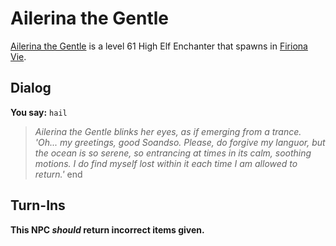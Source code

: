 # Ailerina the Gentle



[Ailerina the Gentle](/npc/84205) is a level 61 High Elf Enchanter that spawns in [Firiona Vie](/zone/84).



## Dialog

**You say:** `hail`



>*Ailerina the Gentle blinks her eyes, as if emerging from a trance. 'Oh... my greetings, good Soandso. Please, do forgive my languor, but the ocean is so serene, so entrancing at times in its calm, soothing motions. I do find myself lost within it each time I am allowed to return.'*
end



## Turn-Ins



**This NPC *should* return incorrect items given.**

